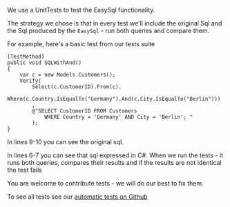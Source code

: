 ﻿We use a UnitTests to test the EasySql functionality.

The strategy we chose is that in every test we'll include the original Sql and the Sql produced by the `EasySql` - run both queries and compare them.

For example, here's a basic test from our tests suite
```csdiff
[TestMethod]
public void SQLWithAnd()
{
    var c = new Models.Customers();
    Verify(
        Select(c.CustomerID).From(c).
        Where(c.Country.IsEqualTo("Germany").And(c.City.IsEqualTo("Berlin")))
        ,
        @"SELECT CustomerID FROM Customers
            WHERE Country = 'Germany' AND City = 'Berlin'; "
        );
}
```

In lines 9-10 you can see the original sql.

In lines 6-7 you can see that sql expressed in C#.
When we run the tests - it runs both queries, compares their results and if the results are not identical the test fails

You are welcome to contribute tests - we will do our best to fix them.

To see all tests see our [automatic tests on Github](https://github.com/FireflyMigration/EasySql/blob/master/TestEasySql/UnitTest1.cs)